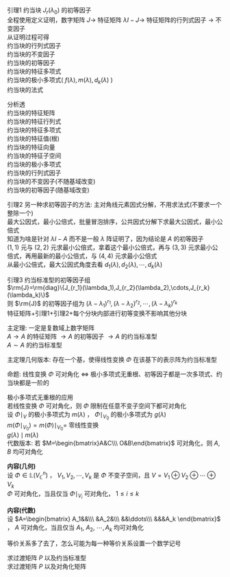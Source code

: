 引理1 约当块 $J_r(\lambda_0)$ 的初等因子    
全程使用定义证明，数字矩阵 $J\to$ 特征矩阵 $\lambda I-J\to$ 特征矩阵的行列式因子 $\to$ 不变因子    
从证明过程可得    
约当块的行列式因子    
约当块的不变因子    
约当块的初等因子    
约当块的特征多项式    
约当块的极小多项式( $f(\lambda),m(\lambda),d_k(\lambda)$ )    
约当块的法式    
    
分析透    
约当块的特征矩阵    
约当块的特征行列式    
约当块的特征多项式    
约当块的特征值(根)    
约当块的特征向量    
约当块的特征子空间    
约当块的极小多项式    
约当块的行列式因子    
约当块的不变因子(不随基域改变)    
约当块的初等因子(随基域改变)    
    
引理2 另一种求初等因子的方法: 主对角线元素因式分解，不用求法式(不要求一个整除一个)    
最大公因式，最小公倍式，批量冒泡排序，公共因式分解下求最大公因式，最小公倍式    
知道为啥是针对 $\lambda I-A$ 而不是一般 $\lambda$ 阵证明了，因为结论是 $A$ 的初等因子    
 $(1,1)$ 元与 $(2,2)$ 元求最小公倍式，拿着这个最小公倍式，再与 $(3,3)$ 元求最小公倍式，再用最新的最小公倍式，与 $(4,4)$ 元求最小公倍式    
从最小公倍式，最大公因式角度去看 $d_1(\lambda),d_2(\lambda),\cdots,d_k(\lambda)$     
    
引理3 约当标准型的初等因子组    
 $\rm{J}=\rm{diag}\{J_{r_1}(\lambda_1),J_{r_2}(\lambda_2),\cdots,J_{r_k}(\lambda_k)\}$     
则 $\rm{J}$ 的初等因子组为 $(\lambda-\lambda_1)^{r_1}, (\lambda-\lambda_2)^{r_2}, \cdots, (\lambda-\lambda_k)^{r_k}$     
特征矩阵+引理1+引理2+每个分块内部进行初等变换不影响其他分块    
    
主定理: 一定是复数域上数字矩阵    
 $A\longrightarrow A$ 的特征矩阵 $\longrightarrow A$ 的初等因子 $\longrightarrow A$ 的约当标准型    
 $A\sim A$ 的约当标准型    
    
主定理几何版本: 存在一个基，使得线性变换 $\Phi$ 在该基下的表示阵为约当标准型    
    
命题: 线性变换 $\Phi$ 可对角化 $\iff$ 极小多项式无重根、初等因子都是一次多项式、约当块都是一阶的    
    
极小多项式无重根的应用    
若线性变换 $\Phi$ 可对角化，则 $\Phi$ 限制在任意不变子空间下都可对角化    
设 $\Phi\mid_V$ 的极小多项式为 $m(\lambda)$ ， $\Phi\mid_{V_0}$ 的极小多项式为 $g(\lambda)$     
 $m(\Phi\mid_{V_0})=m(\Phi)\mid_{V_0}=$ 零线性变换    
 $g(\lambda)\mid m(\lambda)$     
代数版本: 若 $M=\begin{bmatrix}A&C\\\ O&B\end{bmatrix}$ 可对角化，则 $A,B$ 均可对角化    
    
**内容(几何)**    
设 $\Phi\in\mathbb{L}(V_{\mathbb{C}}^n)$ ， $V_1,V_2,\cdots,V_k$ 是 $\Phi$ 不变子空间，且 $V=V_1\oplus V_2\oplus\cdots\oplus V_k$     
 $\Phi$ 可对角化，当且仅当 $\Phi\mid_{V_i}$ 可对角化， $1\le i\le k$     
    
**内容(代数)**    
设 $A=\begin{bmatrix}    
A_1&&\\\ &A_2&\\\ &&\ddots\\\ &&&A_k    
\end{bmatrix}$ ， $A$ 可对角化，当且仅当 $A_1,\ A_2,\ \cdots, A_k$ 均可对角化    
    
等价关系多了去了，怎么可能为每一种等价关系设置一个数学记号    
    
求过渡矩阵 $P$ 以及约当标准型    
求过渡矩阵 $P$ 以及对角化矩阵    
